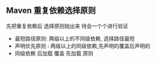 ## Maven 重复依赖选择原则

先把重复依赖后 选择原则抛出来 待会一个个进行验证

- 最短路径原则: 两级以上的不同级依赖, 选择路径最短
- 声明优先原则 : 两级以上的同级依赖,先声明的覆盖后声明的
- 同级依赖 后加载 覆盖 先加载 原则
